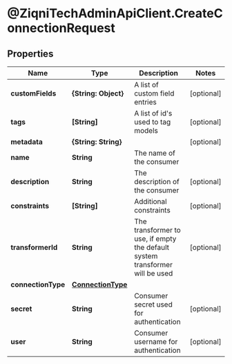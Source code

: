# @ZiqniTechAdminApiClient.CreateConnectionRequest

## Properties

Name | Type | Description | Notes
------------ | ------------- | ------------- | -------------
**customFields** | **{String: Object}** | A list of custom field entries | [optional] 
**tags** | **[String]** | A list of id&#39;s used to tag models | [optional] 
**metadata** | **{String: String}** |  | [optional] 
**name** | **String** | The name of the consumer | 
**description** | **String** | The description of the consumer | [optional] 
**constraints** | **[String]** | Additional constraints | [optional] 
**transformerId** | **String** | The transformer to use, if empty the default system transformer will be used | [optional] 
**connectionType** | [**ConnectionType**](ConnectionType.md) |  | 
**secret** | **String** | Consumer secret used for authentication | [optional] 
**user** | **String** | Consumer username for authentication | [optional] 



